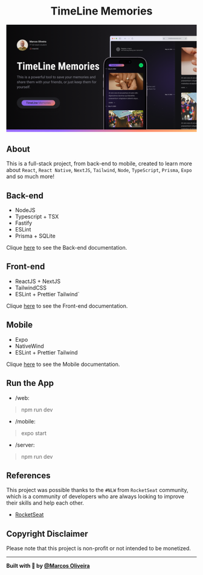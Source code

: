 <div>
  <h1 align="center">TimeLine Memories</h1>
</div>

<p align="center">
  <img alt="BetterDay" src="./preview/thumbnail-preview.png" >
</p>

## About
This is a full-stack project, from back-end to mobile, created to learn more about `React`, `React Native`, `NextJS`, `Tailwind`, `Node`, `TypeScript`, `Prisma`, `Expo` and so much more!

## Back-end
- NodeJS
- Typescript + TSX
- Fastify
- ESLint
- Prisma + SQLite

Clique [here](#) to see the Back-end documentation.

## Front-end
- ReactJS + NextJS
- TailwindCSS
- ESLint + Prettier Tailwind`

Clique [here](#) to see the Front-end documentation.

## Mobile
- Expo
- NativeWind
- ESLint + Prettier Tailwind

Clique [here](#) to see the Mobile documentation.

## Run the App
- /web:
> npm run dev

- /mobile:
> expo start

- /server:
> npm run dev

## References
This project was possible thanks to the `#NLW` from `RocketSeat` community, which is a community of developers who are always looking to improve their skills and help each other.
- [RocketSeat](https://rocketseat.com.br/)

## Copyright Disclaimer
Please note that this project is non-profit or not intended to be monetized.

---

<strong>Built with 💙 by [@Marcos Oliveira](https://www.linkedin.com/in/pgmarcosoliveira/)</strong>